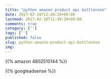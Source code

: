 ```yaml
---
title: "python amazon product api bottlenose"
date: 2017-02-18T12:49:29+09:00
lastmod: 2017-02-18T12:49:29+09:00
comments: true
category: ['']
tags: ['']
published: false
slug: python-amazon-product-api-bottlenose
img: 
---
```


{{% amazon 4802510144 %}}

<!--more-->
{{% googleadsense %}}
